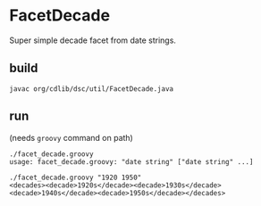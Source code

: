 # FacetDecade

Super simple decade facet from date strings.

## build

```
javac org/cdlib/dsc/util/FacetDecade.java
```

## run
(needs `groovy` command on path)

```
./facet_decade.groovy
usage: facet_decade.groovy: "date string" ["date string" ...]

./facet_decade.groovy "1920 1950"
<decades><decade>1920s</decade><decade>1930s</decade><decade>1940s</decade><decade>1950s</decade></decades>

```
